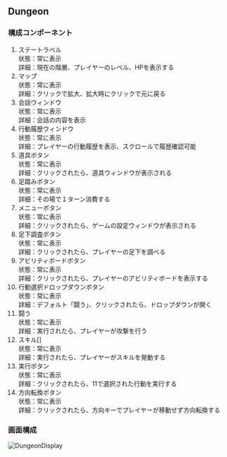 ## Dungeon

### 構成コンポーネント

1. ステートラベル  
  状態：常に表示  
  詳細：現在の階層、プレイヤーのレベル、HPを表示する  
1. マップ  
  状態：常に表示  
  詳細：クリックで拡大、拡大時にクリックで元に戻る  
1. 会話ウィンドウ  
  状態：常に表示  
  詳細：会話の内容を表示  
1. 行動履歴ウィンドウ  
  状態：常に表示  
  詳細：プレイヤーの行動履歴を表示、スクロールで履歴確認可能  
1. 道具ボタン  
  状態：常に表示  
  詳細：クリックされたら、道具ウィンドウが表示される  
1. 足踏みボタン  
  状態：常に表示  
  詳細：その場で１ターン消費する  
1. メニューボタン  
  状態：常に表示  
  詳細：クリックされたら、ゲームの設定ウィンドウが表示される  
1. 足下調査ボタン  
  状態：常に表示  
  詳細：クリックされたら、プレイヤーの足下を調べる  
1. アビリティボードボタン  
  状態：常に表示  
  詳細：クリックされたら、プレイヤーのアビリティボードを表示する  
1. 行動選択ドロップダウンボタン  
  状態：常に表示  
  詳細：デフォルト「闘う」、クリックされたら、ドロップダウンが開く  
1. 闘う  
  状態：常に表示  
  詳細：実行されたら、プレイヤーが攻撃を行う  
1. スキル[]  
  状態：常に表示  
  詳細：実行されたら、プレイヤーがスキルを発動する  
1. 実行ボタン  
  状態：常に表示  
  詳細：クリックされたら、11で選択された行動を実行する  
1. 方向転換ボタン  
  状態：常に表示  
  詳細：クリックされたら、方向キーでプレイヤーが移動せず方向転換する  

### 画面構成

![DungeonDisplay](Image/dungeonDisplay.png "DungeonDisplay")
